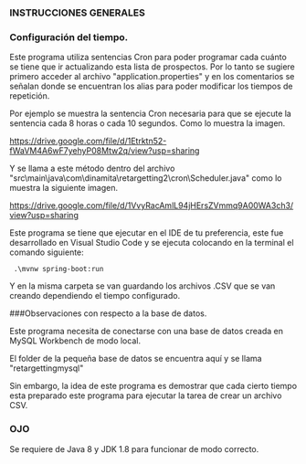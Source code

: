 ### INSTRUCCIONES GENERALES

### Configuración del tiempo.

Este programa utiliza sentencias Cron para poder programar cada cuánto se tiene que ir actualizando esta lista de prospectos. Por lo tanto se sugiere primero acceder al archivo "application.properties" y en los comentarios se señalan donde se encuentran los alias para poder modificar los tiempos de repetición. 

Por ejemplo se muestra la sentencia Cron necesaria para que se ejecute la sentencia cada 8 horas o cada 10 segundos.  Como lo muestra la imagen.

https://drive.google.com/file/d/1Etrktn52-fWaVM4A6wF7yehyP08Mtw2q/view?usp=sharing

Y se llama a este método dentro del archivo "src\main\java\com\dinamita\retargetting2\cron\Scheduler.java" como lo muestra la siguiente imagen.

https://drive.google.com/file/d/1VvyRacAmlL94jHErsZVmmq9A00WA3ch3/view?usp=sharing 

Este programa se tiene que ejecutar en el IDE de tu preferencia, este fue desarrollado en Visual Studio Code y se ejecuta colocando en la terminal el comando siguiente:

` .\mvnw spring-boot:run`

Y en la misma carpeta se van guardando los archivos .CSV que se van creando dependiendo el tiempo configurado. 

###Observaciones con respecto a la base de datos. 

Este programa necesita de conectarse con una base de datos creada en MySQL Workbench de modo local. 

El folder de la pequeña base de datos se encuentra aquí y se llama "retargettingmysql"

Sin embargo, la idea de este programa es demostrar que cada cierto tiempo esta preparado este programa para ejecutar la tarea de crear un archivo CSV.


### OJO

Se requiere de Java 8 y JDK 1.8 para funcionar de modo correcto. 